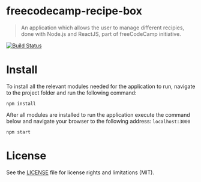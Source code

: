 # freecodecamp-recipe-box
> An application which allows the user to manage different recipies, done with Node.js and ReactJS, part of freeCodeCamp initiative.

[![Build Status](https://travis-ci.org/hristo-tanev/freecodecamp-recipe-box.svg?branch=master)](https://travis-ci.org/hristo-tanev/freecodecamp-recipe-box)

# Install
To install all the relevant modules needed for the application to run, navigate to the project folder and run the following command:
```
npm install
```
After all modules are installed to run the application execute the command below and navigate your browser to the following address: ```localhost:3000```
```
npm start
```

# License
See the [LICENSE](https://github.com/hristo-tanev/freecodecamp-markdown-previewer/LICENSE) file for license rights and limitations (MIT).
